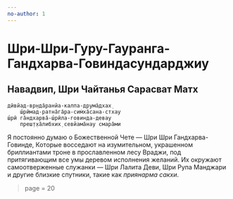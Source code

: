 ```yaml
---
no-author: 1
---
```


# Шри-Шри-Гуру-Гауранга-Гандхарва-Говиндасундарджиу

## Навадвип, Шри Чайтанья Сарасват Матх


    дӣвйад-вр̣нда̄ранйа-калпа-друма̄дхах̣
        ш́рӣмад-ратна̄га̄ра-сим̇ха̄сана-стхау
    ш́рӣ га̄ндхарва̄-ш́рӣла-говинда-девау
        преш̣т̣ха̄либхих̣ севйама̄нау смара̄ми

Я постоянно думаю о Божественной Чете — Шри Шри Гандхарва-Говинде, Которые восседают на изумительном, украшенном бриллиантами троне в прославленном лесу Враджи, под притягивающим все умы деревом исполнения желаний. Их окружают самоотверженные служанки — Шри Лалита Деви, Шри Рупа Манджари и другие близкие спутники, такие как *приянарма сакхи*.

> page = 20
